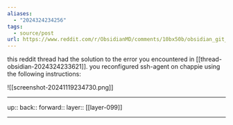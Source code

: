 ```yaml
---
aliases:
  - "2024324234256"
tags:
  - source/post
url: https://www.reddit.com/r/ObsidianMD/comments/10bx50b/obsidian_git_ssh_are_they_incompatible/
---
```

this reddit thread had the solution to the error you encountered in [[thread-obsidian-2024324233621]]. you reconfigured ssh-agent on chappie using the following instructions:

![[screenshot-20241119234730.png]]


***

up:: 
back:: 
forward:: 
layer:: [[layer-099]]

***
